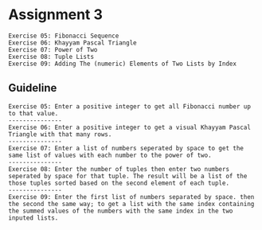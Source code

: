 # Assignment 3
    Exercise 05: Fibonacci Sequence
    Exercise 06: Khayyam Pascal Triangle
    Exercise 07: Power of Two
    Exercise 08: Tuple Lists
    Exercise 09: Adding The (numeric) Elements of Two Lists by Index 

## **Guideline**
    Exercise 05: Enter a positive integer to get all Fibonacci number up to that value.
    ---------------
    Exercise 06: Enter a positive integer to get a visual Khayyam Pascal Triangle with that many rows.
    ---------------
    Exercise 07: Enter a list of numbers seperated by space to get the same list of values with each number to the power of two.
    ---------------
    Exercise 08: Enter the number of tuples then enter two numbers seperated by space for that tuple. The result will be a list of the those tuples sorted based on the second element of each tuple.
    ---------------
    Exercise 09: Enter the first list of numbers separated by space. then the second the same way; to get a list with the same index containing the summed values of the numbers with the same index in the two inputed lists. 